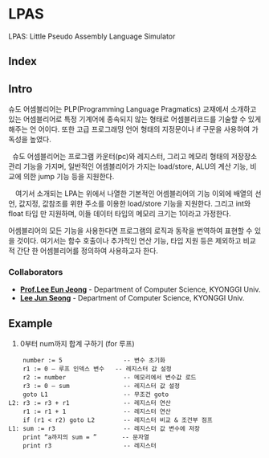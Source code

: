 # LPAS
LPAS: Little Pseudo Assembly Language Simulator

## Index


## Intro  
  
<space><space>슈도 어셈블리어는 PLP(Programming Language Pragmatics) 교재에서 소개하고 있는
어셈블리어로 특정 기계어에 종속되지 않는 형태로 어셈블리코드를 기술할 수 있게 해주는 언
어이다. 또한 고급 프로그래밍 언어 형태의 지정문이나 if 구문을 사용하여 가독성을 높였다.  


&nbsp;&nbsp;슈도 어셈블리어는 프로그램 카운터(pc)와 레지스터, 그리고 메모리 형태의 저장장소 관리
기능을 가지며, 일반적인 어셈블리어가 가지는 load/store, ALU의 계산 기능, 비교에 의한
jump 기능 등을 지원한다.  


&ensp;&ensp;여기서 소개되는 LPA는 위에서 나열한 기본적인 어셈블리어의 기능 이외에 배열의 선언,
값지정, 값참조를 위한 주소를 이용한 load/store 기능을 지원한다. 그리고 int와 float 타입
만 지원하며, 이들 데이터 타입의 메모리 크기는 1이라고 가정한다.  


  어셈블리어의 모든 기능을 사용한다면 프로그램의 로직과 동작을 번역하여 표현할 수 있을
것이다. 여기서는 함수 호출이나 추가적인 연산 기능, 타입 지원 등은 제외하고 비교적 간단
한 어셈블리어를 정의하여 사용하고자 한다.  


### Collaborators
- **[Prof.Lee Eun Jeong](mailto:ejlee@kyonggi.ac.kr)** - Department of Computer Science, KYONGGI Univ.  
- **[Lee Jun Seong](https://github.com/krPlatypus)**  - Department of Computer Science, KYONGGI Univ.    


## Example
1. 0부터 num까지 합계 구하기 (for 루프)  
```
    number := 5                 -- 변수 초기화
    r1 := 0 — 루프 인덱스 변수   -- 레지스터 값 설정
    r2 := number                -- 메모리에서 변수값 로드
    r3 := 0 — sum               -- 레지스터 값 설정
    goto L1                     -- 무조건 goto
L2: r3 := r3 + r1               -- 레지스터 연산
    r1 := r1 + 1                -- 레지스터 연산
    if (r1 < r2) goto L2        -- 레지스터 비교 & 조건부 점프
L1: sum := r3                   -- 레지스터 값 변수에 저장
    print “a까지의 sum = ”       -- 문자열
    print r3                    -- 레지스터
```


